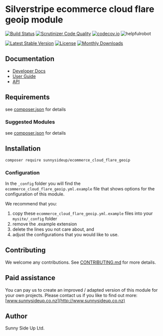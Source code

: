 # Silverstripe ecommerce cloud flare geoip module
[![Build Status](https://travis-ci.org/sunnysideup/silverstripe-ecommerce_cloud_flare_geoip.svg?branch=master)](https://travis-ci.org/sunnysideup/silverstripe-ecommerce_cloud_flare_geoip)
[![Scrutinizer Code Quality](https://scrutinizer-ci.com/g/sunnysideup/silverstripe-ecommerce_cloud_flare_geoip/badges/quality-score.png?b=master)](https://scrutinizer-ci.com/g/sunnysideup/silverstripe-ecommerce_cloud_flare_geoip/?branch=master)
[![codecov.io](https://codecov.io/github/sunnysideup/silverstripe-ecommerce_cloud_flare_geoip/coverage.svg?branch=master)](https://codecov.io/github/sunnysideup/silverstripe-ecommerce_cloud_flare_geoip?branch=master)
![helpfulrobot](https://helpfulrobot.io/sunnysideup/ecommerce_cloud_flare_geoip/badge)

[![Latest Stable Version](https://poser.pugx.org/sunnysideup/ecommerce_cloud_flare_geoip/version)](https://packagist.org/packages/sunnysideup/ecommerce_cloud_flare_geoip)
[![License](https://poser.pugx.org/sunnysideup/ecommerce_cloud_flare_geoip/license)](https://packagist.org/packages/sunnysideup/ecommerce_cloud_flare_geoip)
[![Monthly Downloads](https://poser.pugx.org/sunnysideup/ecommerce_cloud_flare_geoip/d/monthly)](https://packagist.org/packages/sunnysideup/ecommerce_cloud_flare_geoip)


## Documentation



 * [Developer Docs](docs/en/INDEX.md)
 * [User Guide](docs/en/userguide.md)
 * [API](http://ssmods.com/apis/ecommerce_cloud_flare_geoip/docs/en/api/)

## Requirements



see [composer.json](composer.json) for details

### Suggested Modules



see [composer.json](composer.json) for details


## Installation


```
composer require sunnysideup/ecommerce_cloud_flare_geoip
```

### Configuration



In the `_config` folder you will find the `ecommerce_cloud_flare_geoip.yml.example`
file that shows options for the configuration of this module.

We recommend that you:

  1. copy these `ecommerce_cloud_flare_geoip.yml.example` files into your
`mysite/_config` folder
  2. remove the .example extension
  3. delete the lines you not care about, and
  4. adjust the configurations that you would like to use.


## Contributing



We welcome any contributions. See [CONTRIBUTING.md](CONTRIBUTING.md) for more details.

## Paid assistance



You can pay us to create an improved / adapted version of this module for your own projects.  Please contact us if you like to find out more: [www.sunnysideup.co.nz](http://www.sunnysideup.co.nz)

## Author



Sunny Side Up Ltd.
